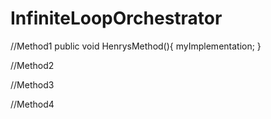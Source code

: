 # InfiniteLoopOrchestrator

//Method1
public void HenrysMethod(){
    myImplementation;
}


//Method2



//Method3



//Method4




